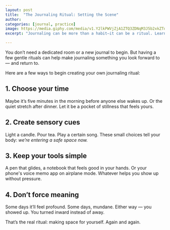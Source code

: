 ```yaml
---
layout: post
title:  "The Journaling Ritual: Setting the Scene"
author: 
categories: [journal, practice]
image: https://media.giphy.com/media/v1.Y2lkPWVjZjA1ZTQ3ZDNqM3J5b2xkZTdsbWpldm16dmw2M2wyODRxdjU1cG83ZjRuYWJpeCZlcD12MV9naWZzX3NlYXJjaCZjdD1n/IneGbyWjjEcnK/giphy.gif
excerpt: "Journaling can be more than a habit—it can be a ritual. Learn how to create a consistent practice that feels nourishing, grounded, and sacred in your daily life."

---
```


You don’t need a dedicated room or a new journal to begin. But having a few gentle rituals can help make journaling something you look forward to — and return to.

Here are a few ways to begin creating your own journaling ritual:

## 1. Choose your time

Maybe it’s five minutes in the morning before anyone else wakes up. Or the quiet stretch after dinner. Let it be a pocket of stillness that feels yours.

## 2. Create sensory cues

Light a candle. Pour tea. Play a certain song. These small choices tell your body: _we’re entering a safe space now._

## 3. Keep your tools simple

A pen that glides, a notebook that feels good in your hands. Or your phone's voice memo app on airplane mode. Whatever helps you show up without pressure.

## 4. Don’t force meaning

Some days it’ll feel profound. Some days, mundane. Either way — you showed up. You turned inward instead of away.

That’s the real ritual: making space for yourself. Again and again.
